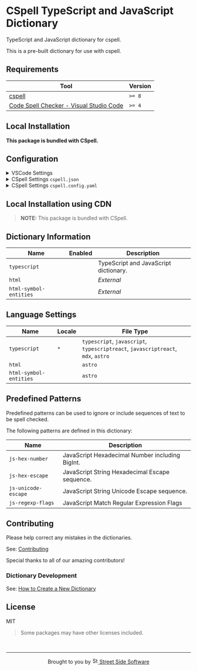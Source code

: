 # CSpell TypeScript and JavaScript Dictionary

TypeScript and JavaScript dictionary for cspell.

This is a pre-built dictionary for use with cspell.

<!--- @@inject: ../../static/requirements.md --->

## Requirements

| Tool                                                                                                                                 | Version |
| ------------------------------------------------------------------------------------------------------------------------------------ | ------- |
| [cspell](https://github.com/streetsidesoftware/cspell)                                                                               | `>= 8`  |
| [Code Spell Checker - Visual Studio Code](https://marketplace.visualstudio.com/items?itemName=streetsidesoftware.code-spell-checker) | `>= 4`  |

<!--- @@inject-end: ../../static/requirements.md --->

<!--- @@inject: ./static/install.md --->

## Local Installation

**This package is bundled with CSpell.**

## Configuration

<details>
<summary>VSCode Settings</summary>

Add the following to your VSCode settings:

**`.vscode/settings.json`**

```jsonc
{
  "cSpell.dictionaries": ["typescript"],
}
```

</details>

<details>
<summary>CSpell Settings <code>cspell.json</code></summary>

**`cspell.json`**

```jsonc
{
  "dictionaries": ["typescript"],
}
```

</details>

<details>
<summary>CSpell Settings <code>cspell.config.yaml</code></summary>

**`cspell.config.yaml`**

```yaml
dictionaries:
  - typescript
```

</details>

## Local Installation using CDN

> **NOTE:** This package is bundled with CSpell.

## Dictionary Information

| Name                   | Enabled | Description                           |
| ---------------------- | ------- | ------------------------------------- |
| `typescript`           |         | TypeScript and JavaScript dictionary. |
| `html`                 |         | _External_                            |
| `html-symbol-entities` |         | _External_                            |

## Language Settings

| Name                   | Locale | File Type                                                                        |
| ---------------------- | ------ | -------------------------------------------------------------------------------- |
| `typescript`           | `*`    | `typescript`, `javascript`, `typescriptreact`, `javascriptreact`, `mdx`, `astro` |
| `html`                 |        | `astro`                                                                          |
| `html-symbol-entities` |        | `astro`                                                                          |

## Predefined Patterns

Predefined patterns can be used to ignore or include sequences of text to be spell checked.

The following patterns are defined in this dictionary:

| Name                | Description                                     |
| ------------------- | ----------------------------------------------- |
| `js-hex-number`     | JavaScript Hexadecimal Number including BigInt. |
| `js-hex-escape`     | JavaScript String Hexadecimal Escape sequence.  |
| `js-unicode-escape` | JavaScript String Unicode Escape sequence.      |
| `js-regexp-flags`   | JavaScript Match Regular Expression Flags       |

<!--- @@inject-end: ./static/install.md --->

<!--- @@inject: ../../static/contributing.md --->

## Contributing

Please help correct any mistakes in the dictionaries.

See: [Contributing](https://github.com/streetsidesoftware/cspell-dicts#contributing)

Special thanks to all of our amazing contributors!

### Dictionary Development

See: [How to Create a New Dictionary](https://github.com/streetsidesoftware/cspell-dicts#how-to-create-a-new-dictionary)

<!--- @@inject-end: ../../static/contributing.md --->

## License

MIT

> Some packages may have other licenses included.

<!--- @@inject: ../../static/footer.md --->

<br/>

---

<p align="center">
Brought to you by <a href="https://streetsidesoftware.com" title="Street Side Software">
<img width="16" alt="Street Side Software Logo" src="https://i.imgur.com/CyduuVY.png" /> Street Side Software
</a>
</p>

<!--- @@inject-end: ../../static/footer.md --->
